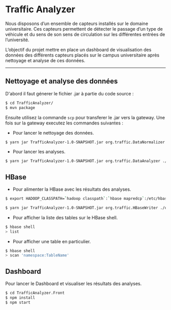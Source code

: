 # Traffic Analyzer

 Nous disposons d’un ensemble de capteurs installés sur le domaine universitaire. Ces capteurs permettent de détecter le passage d’un type de véhicule et du sens de son sens de circulation sur les différentes entrées de l’université.

 L’objectif du projet mettre en place un dashboard de visualisation des données des différents capteurs placés sur le campus universitaire après nettoyage et analyse de ces données.

---

## Nettoyage et analyse des données

D'abord il faut génerer le fichier .jar à partie du code source :

```bash
$ cd TrafficAnalyzer/
$ mvn package
```

Ensuite utilisez la commande ```scp``` pour transferer le .jar vers la gateway. Une fois sur la gateway executez les commandes suivantes :

- Pour lancer le nettoyage des données.

```bash
$ yarn jar TrafficAnalyzer-1.0-SNAPSHOT.jar org.traffic.DataNormalizer /user/auber/data_ple/citytraffic/ResultatCSV/ ./out
```

- Pour lancer les analyses.

```bash
$ yarn jar TrafficAnalyzer-1.0-SNAPSHOT.jar org.traffic.DataAnalyzer ./out/part-r-00000 ./out/analysis
```

## HBase

- Pour alimenter la HBase avec les résultats des analyses.

```bash
$ export HADOOP_CLASSPATH=`hadoop classpath`:`hbase mapredcp`:/etc/hbase/conf:/usr/hdp/3.0.0.0-1634/hbase/lib/*

$ yarn jar TrafficAnalyzer-1.0-SNAPSHOT.jar org.traffic.HBaseWriter ./out/analysis
```

- Pour afficher la liste des tables sur le HBase shell.

```bash
$ hbase shell
> list
```

- Pour afficher une table en particulier.

```bash
$ hbase shell
> scan 'namespace:TableName'
```

## Dashboard

Pour lancer le Dashboard et visualiser les résultats des analyses.

```bash
$ cd TrafficAnalyzer.Front
$ npm install
$ npm start
```
